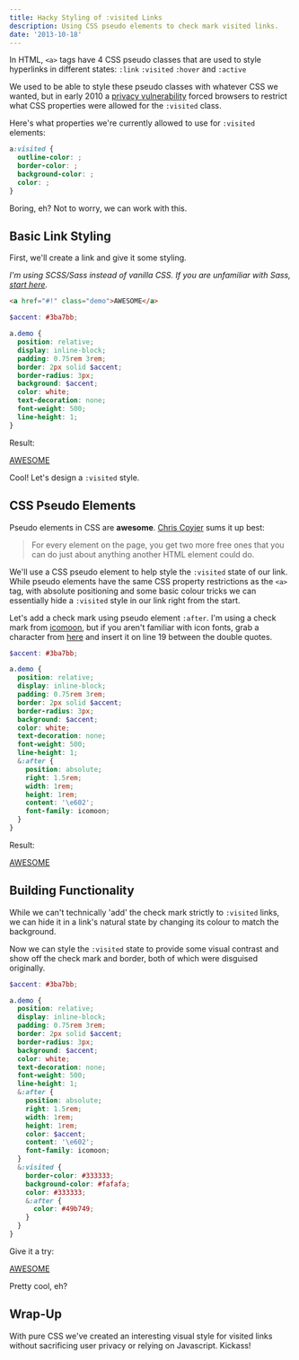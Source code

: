 ```yaml
---
title: Hacky Styling of :visited Links
description: Using CSS pseudo elements to check mark visited links.
date: '2013-10-18'
---
```


In HTML, `<a>` tags have 4 CSS pseudo classes that are used to style hyperlinks in different states: `:link` `:visited` `:hover` and `:active`

We used to be able to style these pseudo classes with whatever CSS we wanted, but in early 2010 a [privacy vulnerability](http://blog.mozilla.org/security/2010/03/31/plugging-the-css-history-leak/) forced browsers to restrict what CSS properties were allowed for the `:visited` class.

Here's what properties we're currently allowed to use for `:visited` elements:

```css
a:visited {
  outline-color: ;
  border-color: ;
  background-color: ;
  color: ;
}
```

Boring, eh? Not to worry, we can work with this.

## Basic Link Styling

First, we'll create a link and give it some styling.

_I'm using SCSS/Sass instead of vanilla CSS. If you are unfamiliar with Sass, [start here](http://sass-lang.com/guide)._

```html
<a href="#!" class="demo">AWESOME</a>
```

```scss
$accent: #3ba7bb;

a.demo {
  position: relative;
  display: inline-block;
  padding: 0.75rem 3rem;
  border: 2px solid $accent;
  border-radius: 3px;
  background: $accent;
  color: white;
  text-decoration: none;
  font-weight: 500;
  line-height: 1;
}
```

Result:

<a href="#!" class="demo">AWESOME</a>

Cool! Let's design a `:visited` style.

## CSS Pseudo Elements

Pseudo elements in CSS are **awesome**. [Chris Coyier](http://css-tricks.com/pseudo-element-roundup/) sums it up best:

> For every element on the page, you get two more free ones that you can do just about anything another HTML element could do.

We'll use a CSS pseudo element to help style the `:visited` state of our link. While pseudo elements have the same CSS property restrictions as the `<a>` tag, with absolute positioning and some basic colour tricks we can essentially hide a `:visited` style in our link right from the start.

Let's add a check mark using pseudo element `:after`. I'm using a check mark from [icomoon](http://icomoon.io/), but if you aren't familiar with icon fonts, grab a character from [here](http://copypastecharacter.com/) and insert it on line 19 between the double quotes.

```scss
$accent: #3ba7bb;

a.demo {
  position: relative;
  display: inline-block;
  padding: 0.75rem 3rem;
  border: 2px solid $accent;
  border-radius: 3px;
  background: $accent;
  color: white;
  text-decoration: none;
  font-weight: 500;
  line-height: 1;
  &:after {
    position: absolute;
    right: 1.5rem;
    width: 1rem;
    height: 1rem;
    content: '\e602';
    font-family: icomoon;
  }
}
```

Result:

<a href="#!" class="demo step-two">AWESOME</a>

## Building Functionality

While we can't technically 'add' the check mark strictly to `:visited` links, we can hide it in a link's natural state by changing its colour to match the background.

Now we can style the `:visited` state to provide some visual contrast and show off the check mark and border, both of which were disguised originally.

```scss
$accent: #3ba7bb;

a.demo {
  position: relative;
  display: inline-block;
  padding: 0.75rem 3rem;
  border: 2px solid $accent;
  border-radius: 3px;
  background: $accent;
  color: white;
  text-decoration: none;
  font-weight: 500;
  line-height: 1;
  &:after {
    position: absolute;
    right: 1.5rem;
    width: 1rem;
    height: 1rem;
    color: $accent;
    content: '\e602';
    font-family: icomoon;
  }
  &:visited {
    border-color: #333333;
    background-color: #fafafa;
    color: #333333;
    &:after {
      color: #49b749;
    }
  }
}
```

Give it a try:

<a href="http://bit.ly/16m376q" class="demo step-two step-three">AWESOME</a>

Pretty cool, eh?

## Wrap-Up

With pure CSS we've created an interesting visual style for visited links without sacrificing user privacy or relying on Javascript. Kickass!
